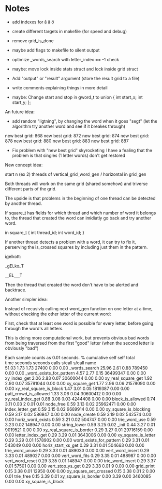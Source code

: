 # Notes
- add indexes for å ä ö
- create different targets in makefile (for speed and debug)
- remove grid_is_done
- maybe add flags to makefile to silent output
- optimize _words_search with letter_index == -1 check
- maybe: move lock inside stats struct and lock inside grid struct
- Add "output" or "result" argument
  (store the result grid to a file)
- write comments explaining things in more detail

- maybe: Change start and stop in gword_t to
union
{
  int start_x;
  int start_y;
};

An future idea:

- add random "ligtning", by changing the word when it goes "segt"
  (let the algorithm try another word and see if it breakes through)


new best grid: 868
new best grid: 872
new best grid: 874
new best grid: 878
new best grid: 880
new best grid: 883
new best grid: 887

- Fix problem with "new best grid" skyrocketing
I have a fealing that the problem is that singles (1 letter words) don't get restored

New concept idea:

start n (ex 2) threads of vertical_grid_word_gen / horizontal in grid_gen

Both threads will work on the same grid (shared somehow) and triverse
different parts of the grid.

The upside is that problems in the beginning of one thread can be detected by another thread.

If square_t has fields for which thread and which number of word it belongs to,
the thread that created the word can imidiatly go back and try another word.

in square_t
{
  int thread_id;
  int word_id;
}

If another thread detects a problem with a word, it can try to fix it,
perserving the is_crossed squares by including just them in the pattern.

igelkott:

_gELko_T

__EL___T

Then the thread that created the word don't have to be alerted and backtrace.



Another simpler idea:

Instead of recusivly calling next word_gen function on one letter at a time,
without checking the other letter of the current word:

First, check that at least one word is possible for every letter, before
going through the word's all letters

This is doing more computational work, but prevents obvious bad words from 
being traversed from the first "good" letter
(when the second letter is obviously "bad")


Each sample counts as 0.01 seconds.
  %   cumulative   self              self     total           
 time   seconds   seconds    calls   s/call   s/call  name    
 51.03      1.73     1.73    27400     0.00     0.00  _words_search
 25.96      2.61     0.88   789450     0.00     0.00  _word_exists_for_pattern
  4.57      2.77     0.15 36499347     0.00     0.00  xy_index_get
  2.06      2.83     0.07 30600044     0.00     0.00  xy_real_square_get
  1.92      2.90     0.07 35781044     0.00     0.00  xy_square_get
  1.77      2.96     0.06 21578090     0.00     0.00  xy_real_square_is_block
  1.47      3.01     0.05  1819387     0.00     0.00  patt_crowd_is_allowed
  1.33      3.06     0.04 30600412     0.00     0.00  xy_real_index_get
  0.88      3.08     0.03  4244408     0.00     0.00  block_is_allowed
  0.74      3.11     0.03        2     0.01     0.01  node_free
  0.59      3.13     0.02 25962471     0.00     0.00  index_letter_get
  0.59      3.15     0.02  9689914     0.00     0.00  xy_square_is_blocking
  0.59      3.17     0.02   586947     0.00     0.00  node_create
  0.59      3.19     0.02   542574     0.00     0.00  horiz_word_exists
  0.59      3.21     0.02   504747     0.00     0.00  trie_word_use
  0.59      3.23     0.02   148947     0.00     0.00  string_lower
  0.59      3.25     0.02                             _init
  0.44      3.27     0.01  9019521     0.00     0.00  xy_real_square_is_border
  0.29      3.27     0.01 29716159     0.00     0.00  letter_index_get
  0.29      3.29     0.01  3643006     0.00     0.00  xy_square_is_letter
  0.29      3.29     0.01  1578902     0.00     0.00  word_exists_for_pattern
  0.29      3.31     0.01   543049     0.00     0.00  horiz_start_xs_get
  0.29      3.31     0.01   504663     0.00     0.00  trie_word_unuse
  0.29      3.33     0.01   489033     0.00     0.00  vert_word_insert
  0.29      3.33     0.01   489027     0.00     0.00  vert_word_fits
  0.29      3.35     0.01   488987     0.00     0.00  vert_word_reset
  0.29      3.35     0.01   148947     0.00     0.00  trie_word_insert
  0.29      3.37     0.01    57501     0.00     0.00  vert_stop_ys_get
  0.29      3.38     0.01        9     0.00     0.00  grid_print
  0.15      3.38     0.01    12950     0.00     0.00  xy_square_set_crossed
  0.15      3.38     0.01        2     0.00     0.01  trie_free
  0.15      3.39     0.01                             xy_square_is_border
  0.00      3.39     0.00  3460085     0.00     0.00  xy_square_is_block
